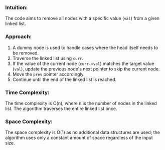 ### Intuition:
The code aims to remove all nodes with a specific value (`val`) from a given linked list.

### Approach:
1. A dummy node is used to handle cases where the head itself needs to be removed.
2. Traverse the linked list using `curr`.
3. If the value of the current node (`curr->val`) matches the target value (`val`), update the previous node's next pointer to skip the current node.
4. Move the `prev` pointer accordingly.
5. Continue until the end of the linked list is reached.

### Time Complexity:
The time complexity is O(n), where n is the number of nodes in the linked list. The algorithm traverses the entire linked list once.

### Space Complexity:
The space complexity is O(1) as no additional data structures are used; the algorithm uses only a constant amount of space regardless of the input size.